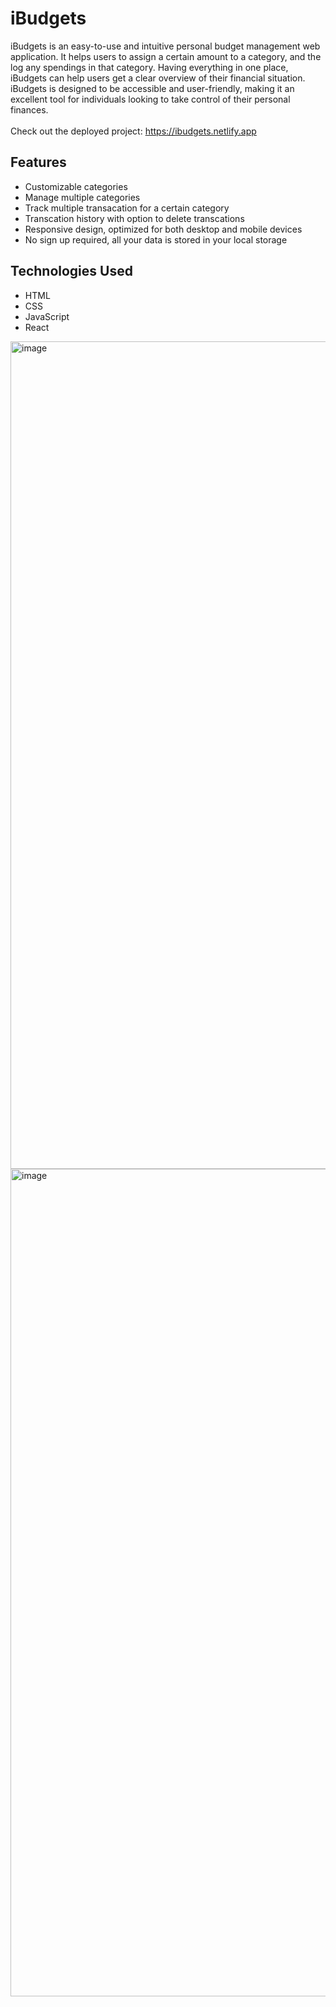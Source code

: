 # iBudgets
iBudgets is an easy-to-use and intuitive personal budget management web application. It helps users to assign a certain amount to a category, and the log any spendings in that category. Having everything in one place, iBudgets can help users get a clear overview of their financial situation. iBudgets is designed to be accessible and user-friendly, making it an excellent tool for individuals looking to take control of their personal finances.
<br>
<br>
Check out the deployed project: https://ibudgets.netlify.app
<br>
<h2>Features</h2>
<ul>
<li>Customizable categories</li>
<li>Manage multiple categories</li>
<li>Track multiple transacation for a certain category</li>
<li>Transcation history with option to delete transcations</li>
<li>Responsive design, optimized for both desktop and mobile devices</li>
<li>No sign up required, all your data is stored in your local storage</li>
</ul>

<h2>Technologies Used</h2>
<ul>
<li>HTML</li>
<li>CSS</li>
<li>JavaScript</li>
<li>React</li>
</ul>

<img width="1324" alt="image" src="https://user-images.githubusercontent.com/66567078/229796969-33603143-e65a-45a7-a2ee-62609fdbc786.png">
<img width="1324" alt="image" src="https://user-images.githubusercontent.com/66567078/229798600-1c7018c8-3c70-4dd5-93e4-cac20fb3c784.png">
